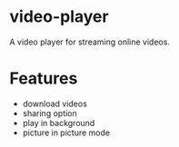 # video-player
A video player for streaming online videos.

# Features
- download videos
- sharing option
- play in background
- picture in picture mode
